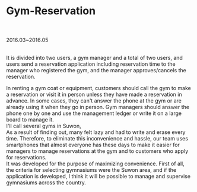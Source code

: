 # Gym-Reservation<br><br>
2016.03~2016.05 <br><br>

It is divided into two users, a gym manager and a total of two users, and users send a reservation application including reservation time to the manager who registered the gym, and the manager approves/cancels the reservation.


In renting a gym coat or equipment, customers should call the gym to make a reservation or visit it in person unless they have made a reservation in advance. In some cases, they can't answer the phone at the gym or are already using it when they go in person. Gym managers should answer the phone one by one and use the management ledger or write it on a large board to manage it.<br>
I'll call several gyms in Suwon,<br>
As a result of finding out, many felt lazy and had to write and erase every time. Therefore, to eliminate this inconvenience and hassle, our team uses smartphones that almost everyone has these days to make it easier for managers to manage reservations at the gym and to customers who apply for reservations.<br>
It was developed for the purpose of maximizing convenience. First of all, the criteria for selecting gymnasiums were the Suwon area, and if the application is developed, I think it will be possible to manage and supervise gymnasiums across the country.
